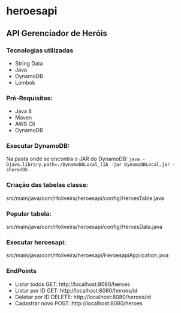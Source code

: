 # heroesapi
## API Gerenciador de Heróis

### Tecnologias utilizadas
- String Data
- Java
- DynamoDB
- Lombok

### Pré-Requisitos:

- Java 8
- Maven
- AWS Cli
- DynamoDB

### Executar DynamoDB:

Na pasta onde se encontra o JAR do DynamoDB: ``java -Djava.library.path=./DynamoDBLocal_lib -jar DynamoDBLocal.jar -sharedDb``

### Criação das tabelas classe:
src/main/java/com/rfoliveira/heroesapi/config/HeroesTable.java

### Popular tabela:
src/main/java/com/rfoliveira/heroesapi/config/HeroesData.java

### Executar heroesapi:
src/main/java/com/rfoliveira/heroesapi/HeroesapiApplication.java 

### EndPoints
- Listar todos GET: http://localhost:8080/heroes
- Listar por ID GET: http://localhost:8080/heroes/id
- Deletar por ID DELETE: http://localhost:8080/heroes/id
- Cadastrar novo POST: http://localhost:8080/heroes


